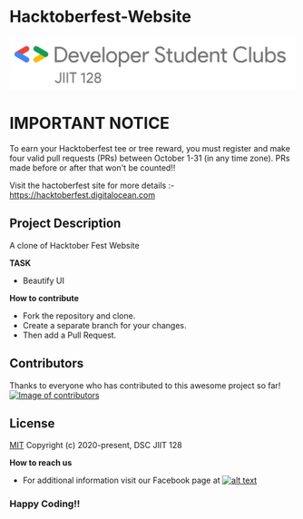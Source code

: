 # Hacktoberfest-Website

<img src="./jiit128.png" >

# IMPORTANT NOTICE
To earn your Hacktoberfest tee or tree reward, you must register and make four valid pull requests (PRs) between October 1-31 (in any time zone). PRs made before or after that won't be counted!!

Visit the hactoberfest site for more details :- <a href="https://hacktoberfest.digitalocean.com">https://hacktoberfest.digitalocean.com</a>

## Project Description

A clone of Hacktober Fest Website

**TASK**
 - Beautify UI

**How to contribute**

 - Fork the repository and clone.
 - Create a separate branch for your changes.
 - Then add a Pull Request.

## Contributors
Thanks to everyone who has contributed to this awesome project so far!
<a href="https://github.com/dsc-jiit-128/Hacktoberfest_Website/graphs/contributors"><img src="https://contributors-img.firebaseapp.com/image?repo=dsc-jiit-128/Hacktoberfest_Website/" alt="Image of contributors"></a>

## License
[MIT](http://opensource.org/licenses/MIT)
Copyright (c) 2020-present, DSC JIIT 128

**How to reach us**
- For additional information visit our Facebook page at 
[![alt text][2.2]][2]

[2.2]: http://i.imgur.com/fep1WsG.png (http://www.facebook.com/dscjiitnoida/)

[2]: http://www.facebook.com/dscjiitnoida/

### Happy Coding!!
 
